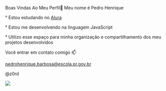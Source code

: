 Boas Vindas Ao Meu Perfil💙
Meu nome é Pedro Henrique 

° Estou estudando no [Alura](https://www.alura.cm.br)

° Estou me desenvolvendo na linguagem JavaScript

° Utilizo esse espaço para minha organização e compartilhamento dos meu projetos desenvolvidos

 Você entrar em contato comigo 📫
 

 pedrohenrique.barbosa@escola.pr.gov.br
 
 @z0rd


![](https://media.tenor.com/JWJRjZFUa_cAAAAC/one-piece-anime.gif)
